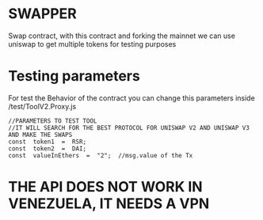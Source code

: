 # SWAPPER

Swap contract, with this contract and forking the mainnet we can use uniswap to get multiple tokens for testing purposes


# Testing parameters

For test the Behavior of the contract you can change this parameters inside 
/test/ToolV2.Proxy.js

    //PARAMETERS TO TEST TOOL
    //IT WILL SEARCH FOR THE BEST PROTOCOL FOR UNISWAP V2 AND UNISWAP V3 AND MAKE THE SWAPS
    const  token1  =  RSR;
    const  token2  =  DAI;
    const  valueInEthers  =  "2";  //msg.value of the Tx

# THE API DOES NOT WORK IN VENEZUELA, IT NEEDS A VPN
